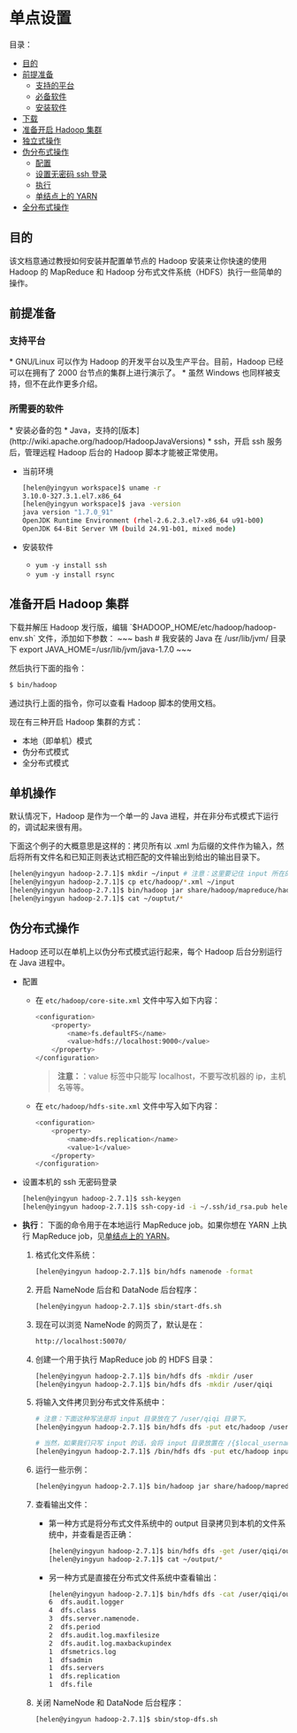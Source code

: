 # 单点设置

目录：
- [目的](#purpose)
- [前提准备](#prerequisites)
   - [支持的平台](#platforms)
   - [必备软件](#requiredsoftware)
   - [安装软件](#installing)
- [下载](#download)
- [准备开启 Hadoop 集群](#starting)
- [独立式操作](#standalone)
- [伪分布式操作](#pseudo)
   - [配置](#configuration)
   - [设置无密码 ssh 登录](#passphraseless)
   - [执行](#execution)
   - [单结点上的 YARN](#yarn)
- [全分布式操作](#fully)

<h2 id="purpose">目的</h2>
该文档意通过教授如何安装并配置单节点的 Hadoop 安装来让你快速的使用 Hadoop 的 MapReduce 和 Hadoop 分布式文件系统（HDFS）执行一些简单的操作。

<h2 id="prerequisites">前提准备</h2>
<h3 id="platform">支持平台</h3>
* GNU/Linux 可以作为 Hadoop 的开发平台以及生产平台。目前，Hadoop 已经可以在拥有了 2000 台节点的集群上进行演示了。
* 虽然 Windows 也同样被支持，但不在此作更多介绍。

<h3 id="requiredsoftware">所需要的软件</h3>
* 安装必备的包
   * Java，支持的[版本](http://wiki.apache.org/hadoop/HadoopJavaVersions)
   * ssh，开启 ssh 服务后，管理远程 Hadoop 后台的 Hadoop 脚本才能被正常使用。

* 当前环境
   ~~~ bash
   [helen@yingyun workspace]$ uname -r
   3.10.0-327.3.1.el7.x86_64
   [helen@yingyun workspace]$ java -version
   java version "1.7.0_91"
   OpenJDK Runtime Environment (rhel-2.6.2.3.el7-x86_64 u91-b00)
   OpenJDK 64-Bit Server VM (build 24.91-b01, mixed mode)
   ~~~
      	 
* 安装软件
   * `yum -y install ssh`
   * `yum -y install rsync`

<h2 id="starting">准备开启 Hadoop 集群</h2>
下载并解压 Hadoop 发行版，编辑 `$HADOOP_HOME/etc/hadoop/hadoop-env.sh` 文件，添加如下参数：
~~~ bash
# 我安装的 Java 在 /usr/lib/jvm/ 目录下
export JAVA_HOME=/usr/lib/jvm/java-1.7.0
~~~

然后执行下面的指令：
~~~ bash
$ bin/hadoop
~~~

通过执行上面的指令，你可以查看 Hadoop 脚本的使用文档。

现在有三种开启 Hadoop 集群的方式：
* 本地（即单机）模式
* 伪分布式模式
* 全分布式模式

<h2 id="standalone">单机操作</h2>
默认情况下，Hadoop 是作为一个单一的 Java 进程，并在非分布式模式下运行的，调试起来很有用。

下面这个例子的大概意思是这样的：拷贝所有以 .xml 为后缀的文件作为输入，然后将所有文件名和已知正则表达式相匹配的文件输出到给出的输出目录下。

~~~ bash
[helen@yingyun hadoop-2.7.1]$ mkdir ~/input # 注意：这里要记住 input 所在的目录，我将 input 目录放到了用户目录下
[helen@yingyun hadoop-2.7.1]$ cp etc/hadoop/*.xml ~/input
[helen@yingyun hadoop-2.7.1]$ bin/hadoop jar share/hadoop/mapreduce/hadoop-mapreduce-examples-2.7.1.jar grep ~/input ~/output 'dfs[a-z.]+'
[helen@yingyun hadoop-2.7.1]$ cat ~/ouptut/*
~~~

<h2 id="pseudo">伪分布式操作</h2>
Hadoop 还可以在单机上以伪分布式模式运行起来，每个 Hadoop 后台分别运行在 Java 进程中。

* 配置
  * 在 `etc/hadoop/core-site.xml` 文件中写入如下内容：
     ~~~ bash
     <configuration>
         <property>
             <name>fs.defaultFS</name>
             <value>hdfs://localhost:9000</value>
         </property>
     </configuration>
     ~~~
     > **注意：**：value 标签中只能写 localhost，不要写改机器的 ip，主机名等等。

  * 在 `etc/hadoop/hdfs-site.xml` 文件中写入如下内容：
     ~~~ bash
     <configuration>
         <property>
             <name>dfs.replication</name>
             <value>1</value>
         </property>
     </configuration>
     ~~~

* 设置本机的 ssh 无密码登录
  
  ~~~ bash
  [helen@yingyun hadoop-2.7.1]$ ssh-keygen
  [helen@yingyun hadoop-2.7.1]$ ssh-copy-id -i ~/.ssh/id_rsa.pub helen@192.168.9.56 
  ~~~

* **执行**：
  下面的命令用于在本地运行 MapReduce job。如果你想在 YARN 上执行 MapReduce job，见[单结点上的 YARN](#yarn)。

  1. 格式化文件系统：
     ~~~ bash
     [helen@yingyun hadoop-2.7.1]$ bin/hdfs namenode -format
     ~~~

  2. 开启 NameNode 后台和 DataNode 后台程序：
     ~~~ bash
     [helen@yingyun hadoop-2.7.1]$ sbin/start-dfs.sh
     ~~~
    
  3. 现在可以浏览 NameNode 的网页了，默认是在：
     ~~~ bash
     http://localhost:50070/
     ~~~

  4. 创建一个用于执行 MapReduce job 的 HDFS 目录：
     ~~~ bash
     [helen@yingyun hadoop-2.7.1]$ bin/hdfs dfs -mkdir /user
     [helen@yingyun hadoop-2.7.1]$ bin/hdfs dfs -mkdir /user/qiqi
     ~~~

  5. 将输入文件拷贝到分布式文件系统中：
     ~~~ bash
     # 注意：下面这种写法是将 input 目录放在了 /user/qiqi 目录下。
     [helen@yingyun hadoop-2.7.1]$ bin/hdfs dfs -put etc/hadoop /user/qiqi/input
     ~~~ 
     ~~~ bash
     # 当然，如果我们只写 input 的话，会将 input 目录放置在 /{$local_username}/ 目录下。
     [helen@yingyun hadoop-2.7.1]$ /bin/hdfs dfs -put etc/hadoop input
     ~~~

  6. 运行一些示例：
     ~~~ bash
     [helen@yingyun hadoop-2.7.1]$ bin/hadoop jar share/hadoop/mapreduce/hadoop-mapreduce-examples-2.7.1.jar grep /user/qiqi/input /user/qiqi/output 'dfs[a-z.]+'
     ~~~

  7. 查看输出文件：
     * 第一种方式是将分布式文件系统中的 output 目录拷贝到本机的文件系统中，并查看是否正确：
       ~~~ bash
       [helen@yingyun hadoop-2.7.1]$ bin/hdfs dfs -get /user/qiqi/output ~/output
       [helen@yingyun hadoop-2.7.1]$ cat ~/output/*
       ~~~
  
     * 另一种方式是直接在分布式文件系统中查看输出：
       ~~~ bash
       [helen@yingyun hadoop-2.7.1]$ bin/hdfs dfs -cat /user/qiqi/output/*
       6  dfs.audit.logger
       4  dfs.class
       3  dfs.server.namenode.
       2  dfs.period
       2  dfs.audit.log.maxfilesize
       2  dfs.audit.log.maxbackupindex
       1  dfsmetrics.log
       1  dfsadmin
       1  dfs.servers
       1  dfs.replication
       1  dfs.file
       ~~~

  8. 关闭 NameNode 和 DataNode 后台程序：
     ~~~ bash
     [helen@yingyun hadoop-2.7.1]$ sbin/stop-dfs.sh
     ~~~
   
     
